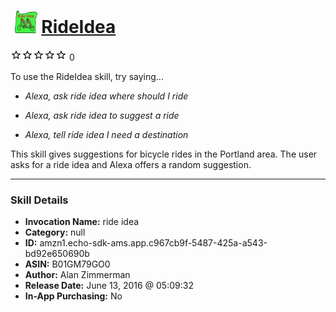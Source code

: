 # &nbsp;<img src="skill_icon" alt="RideIdea icon" width="36"> [RideIdea](http://alexa.amazon.com/#skills/amzn1.echo-sdk-ams.app.c967cb9f-5487-425a-a543-bd92e650690b)
![0 stars](../../images/ic_star_border_black_18dp_1x.png)![0 stars](../../images/ic_star_border_black_18dp_1x.png)![0 stars](../../images/ic_star_border_black_18dp_1x.png)![0 stars](../../images/ic_star_border_black_18dp_1x.png)![0 stars](../../images/ic_star_border_black_18dp_1x.png) 0

To use the RideIdea skill, try saying...

* *Alexa, ask ride idea where should I ride*

* *Alexa, ask ride idea to suggest a ride*

* *Alexa, tell ride idea I need a destination*

This skill gives suggestions for bicycle rides in the Portland area.  The user asks for a ride idea and Alexa offers a random suggestion.

***

### Skill Details

* **Invocation Name:** ride idea
* **Category:** null
* **ID:** amzn1.echo-sdk-ams.app.c967cb9f-5487-425a-a543-bd92e650690b
* **ASIN:** B01GM79GO0
* **Author:** Alan Zimmerman
* **Release Date:** June 13, 2016 @ 05:09:32
* **In-App Purchasing:** No
